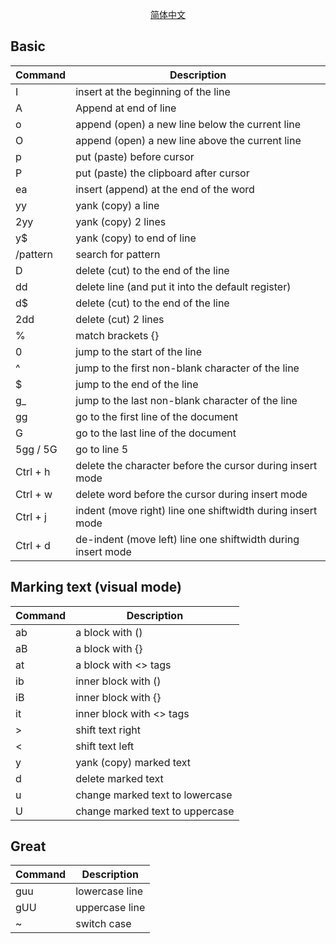 <p align="center"><a href="./zh_CN.md">简体中文</a></p>

## Basic

| Command           | Description                                                  |
| ----------------- | ------------------------------------------------------------ |
| I                 | insert at the beginning of the line                          |
| A                 | Append at end of line                                        |
| o                 | append (open) a new line below the current line              |
| O                 | append (open) a new line above the current line              |
| p                 | put (paste) before cursor                                    |
| P                 | put (paste) the clipboard after cursor                       |
| ea                | insert (append) at the end of the word                       |
| yy                | yank (copy) a line                                           |
| 2yy               | yank (copy) 2 lines                                          |
| y$                | yank (copy) to end of line                                   |
| /pattern          | search for pattern                                           |
| D                 | delete (cut) to the end of the line                          |
| dd                | delete line (and put it into the default register)           |
| d$                | delete (cut) to the end of the line                          |
| 2dd               | delete (cut) 2 lines                                         |
| %                 | match brackets {}[]()                                        |
| 0                 | jump to the start of the line                                |
| ^                 | jump to the first non-blank character of the line            |
| $                 | jump to the end of the line                                  |
| g_                | jump to the last non-blank character of the line             |
| gg                | go to the first line of the document                         |
| G                 | go to the last line of the document                          |
| 5gg / 5G          | go to line 5                                                 |
| Ctrl + h          | delete the character before the cursor during insert mode    |
| Ctrl + w          | delete word before the cursor during insert mode             |
| Ctrl + j          | indent (move right) line one shiftwidth during insert mode   |
| Ctrl + d          | de-indent (move left) line one shiftwidth during insert mode |

## Marking text (visual mode)

| Command           | Description                                                  |
| ----------------- | ------------------------------------------------------------ |
| ab                | a block with ()                                              |
| aB                | a block with {}                                              |
| at                | a block with <> tags                                         |
| ib                | inner block with ()                                          |
| iB                | inner block with {}                                          |
| it                | inner block with <> tags                                     |
| >                 | shift text right                                             |
| <                 | shift text left                                              |
| y                 | yank (copy) marked text                                      |
| d                 | delete marked text                                           |
| u                 | change marked text to lowercase                              |
| U                 | change marked text to uppercase                              |

## Great

| Command           | Description                                                  |
| ----------------- | ------------------------------------------------------------ |
| guu               | lowercase line                                               |
| gUU               | uppercase line                                               |
| ~                 | switch case                                                  |
